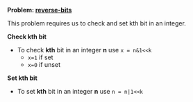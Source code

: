 **Problem: [reverse-bits](https://www.interviewbit.com/problems/reverse-bits)**

This problem requires us to check and set kth bit in an integer.

**Check kth bit**

- To check **kth** bit in an integer **n** use `x = n&1<<k`
  - `x=1` if set
  - `x=0` if unset

**Set kth bit**

- To set **kth** bit in an integer **n** use `n = n|1<<k`

